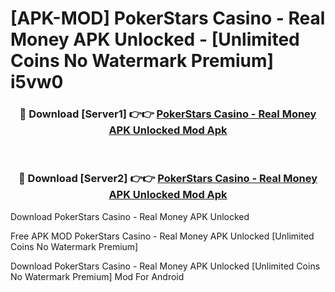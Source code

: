 # [APK-MOD] PokerStars Casino - Real Money APK Unlocked - [Unlimited Coins No Watermark Premium] i5vw0



<div align="center">
<h3>🔴 Download [Server1] 👉👉 <a href="https://momento.my/?title=PokerStars_Casino_-_Real_Money_APK_Unlocked">PokerStars Casino - Real Money APK Unlocked Mod Apk</a></h3><br>

<h3>🔴 Download [Server2] 👉👉 <a href="https://momento.my/?title=PokerStars_Casino_-_Real_Money_APK_Unlocked">PokerStars Casino - Real Money APK Unlocked Mod Apk</a></h3>
</div>



Download PokerStars Casino - Real Money APK Unlocked 

Free APK MOD PokerStars Casino - Real Money APK Unlocked [Unlimited Coins No Watermark Premium]

Download PokerStars Casino - Real Money APK Unlocked [Unlimited Coins No Watermark Premium] Mod For Android
